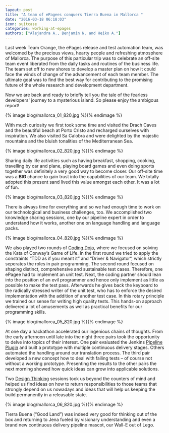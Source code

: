 ```yaml
---
layout: post
title: "A team of ePagees conquers Tierra Buena in Mallorca "
date: "2016-03-18 06:18:03"
icon: suitcase
categories: working-at-epages
authors: ["Alejandra A., Benjamin N. and Heiko A."]
---
```


Last week Team Orange, the ePages release and test automation team, was welcomed by the precious views, hearty people and refreshing atmosphere of Mallorca. The purpose of this particular trip was to celebrate an off-site team event liberated from the daily tasks and routines of the business life. The team set off to new shores to develop a master plan on how it could face the winds of change of the advancement of each team member. The ultimate goal was to find the best way for contributing to the promising future of the whole research and development department.

Now we are back and ready to briefly tell you the tale of the fearless developers' journey to a mysterious island. So please enjoy the ambigous report!

{% image blog/mallorca_01_820.jpg %}{% endimage %}

With much curiosity we first took some time and visited the Drach Caves and the beautiful beach at Porto Cristo and recharged ourselves with inspiration.
We also visited Sa Calobra and were delighted by the majestic mountains and the bluish tonalities of the Mediterranean Sea.

{% image blog/mallorca_02_820.jpg %}{% endimage %}

Sharing daily life activities such as having breakfast, shopping, cooking, travelling by car and plane, playing board games and even doing sports together was definitely a very good way to become closer. Our off-site time was a **BIG** chance to gain trust into the capabilities of our team. We totally adopted this present sand lived this value amongst each other. It was a lot of fun.

{% image blog/mallorca_03_820.jpg %}{% endimage %}

There is always time for everything and so we had enough time to work on our technological and business challenges, too. We accomplished two knowledge sharing sessions, one by our pipeline expert in order to understand how it works, another one on language handling and language packs.

{% image blog/mallorca_04_820.jpg %}{% endimage %}

We also played two rounds of [Coding Dojo](http://codingdojo.org), where we focused on solving the Kata of Conway’s Game of Life. In the first round we tried to apply the constraints “TDD as if you meant it” and “Driver & Navigator“, which strictly seperates the roles in pair programming. The second round focused on shaping distinct, comprehensive and sustainable test cases. Therefore, one ePagee had to implement an unit test. Next, the coding partner should lean into the position of an evil programmer and hence only implement as little as possible to make the test pass. Afterwards he gives back the keyboard to the radically stressed writer of the unit test, who has to enforce the desired implementation with the addition of another test case. In this rotary principle we trained our sense for writing high quality tests. This hands-on approach delivered a lot of amusements as well as practical benefits for our programming skills.

{% image blog/mallorca_05_820.jpg %}{% endimage %}

At one day a hackathon accelerated our ingenious chains of thoughts. From the early afternoon until late into the night three pairs took the opportunity to delve into topics of their interest. One pair evaluated the Jenkins [Pipeline Plugin](https://wiki.jenkins-ci.org/display/JENKINS/Pipeline+Plugin) and built a prototype with multiple continuous delivery stages. Others automated the handling around our translation process. The third pair developed a new concept how to deal with failing tests – of course not without a working prototype. Presenting the results to the other pairs the next morning showed how quick ideas can grow into applicable solutions.

Two [Design Thinking](http://hpi.de/school-of-design-thinking.html) sessions took us beyond the counters of mind and helped us find ideas on how to return responsibilities to those teams that strongly depend on us nowadays and ideas that will help us keeping the build permanently in a releasable state.

{% image blog/mallorca_06_820.jpg %}{% endimage %}

Tierra Buena (“Good Land”) was indeed very good for thinking out of the box and returning to Jena fueled by visionary understanding and even a brand new continuous delivery pipeline mascot, our Wall-E out of Lego.

